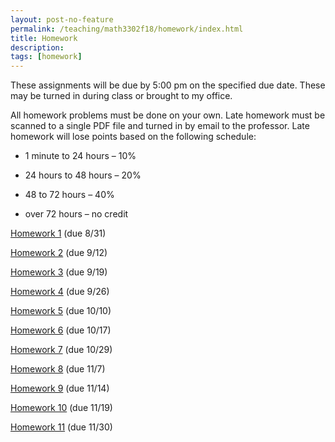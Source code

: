 ```yaml
---
layout: post-no-feature
permalink: /teaching/math3302f18/homework/index.html
title: Homework
description: 
tags: [homework]
---
```



These assignments will be due by 5:00 pm on the specified due date. These may be
turned in during class or brought to my office. 

All homework problems must be done on your own. Late homework
must be scanned to a single PDF file and turned in by email to the professor. Late homework will lose points based
on the following schedule:

* 1 minute to 24 hours – 10%

* 24 hours to 48 hours – 20%

* 48 to 72 hours – 40%

* over 72 hours – no credit



<a href="/assets/homework1.pdf">Homework 1</a> (due 8/31)

<a href="/assets/homework2.pdf">Homework 2</a> (due 9/12)

<a href="/assets/homework3.pdf">Homework 3</a> (due 9/19)

<a href="/assets/homework4.pdf">Homework 4</a> (due 9/26)

<a href="/assets/homework5.pdf">Homework 5</a> (due 10/10)

<a href="/assets/homework6.pdf">Homework 6</a> (due 10/17)

<a href="/assets/homework7.pdf">Homework 7</a> (due 10/29)

<a href="/assets/homework8.pdf">Homework 8</a> (due 11/7)

<a href="/assets/homework9.pdf">Homework 9</a> (due 11/14)

<a href="/assets/homework10.pdf">Homework 10</a> (due 11/19)

<a href="/assets/homework11.pdf">Homework 11</a> (due 11/30)





